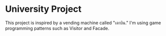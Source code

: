 # University Project
This project is inspired by a vending machine called "เตาบิน." I'm using game programming patterns such as Visitor and Facade.
